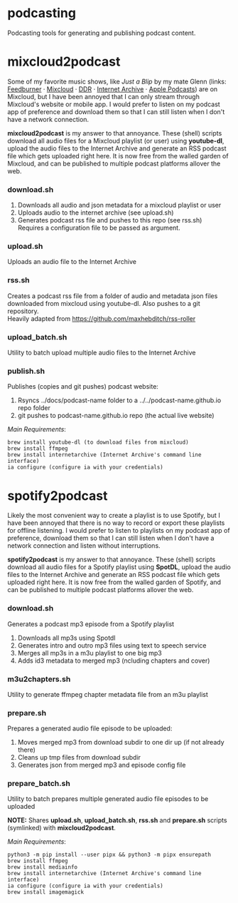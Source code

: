 # podcasting
Podcasting tools for generating and publishing podcast content.

# mixcloud2podcast

Some of my favorite music shows, like *Just a Blip* by my mate Glenn (links: [Feedburner](http://feeds.feedburner.com/just-a-blip) · [Mixcloud](https://www.mixcloud.com/DublinDigitalRadio/playlists/just-a-blip) · [DDR](https://listen.dublindigitalradio.com/resident/just-a-blip) · [Internet Archive](https://archive.org/details/@abmc?&and[]=subject%3A%22justablip%22) · [Apple Podcasts](https://podcasts.apple.com/us/podcast/just-a-blip/id1565531309)) are on Mixcloud, but I have been annoyed that I can only stream through Mixcloud's website or mobile app. I would prefer to listen on my podcast app of preference and download them so that I can still listen when I don't have a network connection. 

**mixcloud2podcast** is my answer to that annoyance. These (shell) scripts download all audio files for a Mixcloud playlist (or user) using **youtube-dl**, upload the audio files to the Internet Archive and generate an RSS podcast file which gets uploaded right here. It is now free from the walled garden of Mixcloud, and can be published to multiple podcast platforms allover the web.

### download.sh
1. Downloads all audio and json metadata for a mixcloud playlist or user  
2. Uploads audio to the internet archive (see upload.sh)  
3. Generates podcast rss file and pushes to this repo (see rss.sh)  
Requires a configuration file to be passed as argument.

### upload.sh
Uploads an audio file to the Internet Archive

### rss.sh
Creates a podcast rss file from a folder of audio and metadata json files downloaded from mixcloud using youtube-dl. Also pushes to a git repository.  
Heavily adapted from https://github.com/maxhebditch/rss-roller

### upload_batch.sh
Utility to batch upload multiple audio files to the Internet Archive

### publish.sh
Publishes (copies and git pushes) podcast website:
1. Rsyncs ../docs/podcast-name folder to a ../../podcast-name.github.io repo folder
2. git pushes to podcast-name.github.io repo (the actual live website)

_Main Requirements_:  

    brew install youtube-dl (to download files from mixcloud)  
    brew install ffmpeg  
    brew install internetarchive (Internet Archive's command line interface)  
    ia configure (configure ia with your credentials)  

# spotify2podcast

Likely the most convenient way to create a playlist is to use Spotify, but I have been annoyed that there is no way to record or export these playlists for offline listening. I would prefer to listen to playlists on my podcast app of preference, download them so that I can still listen when I don't have a network connection and listen without interruptions.

**spotify2podcast** is my answer to that annoyance. These (shell) scripts download all audio files for a Spotify playlist using **SpotDL**, upload the audio files to the Internet Archive and generate an RSS podcast file which gets uploaded right here. It is now free from the walled garden of Spotify, and can be published to multiple podcast platforms allover the web.

### download.sh
Generates a podcast mp3 episode from a Spotify playlist
1. Downloads all mp3s using Spotdl
2. Generates intro and outro mp3 files using text to speech service
3. Merges all mp3s in a m3u playlist to one big mp3
4. Adds id3 metadata to merged mp3 (ncluding chapters and cover)

### m3u2chapters.sh
Utility to generate ffmpeg chapter metadata file from an m3u playlist

### prepare.sh
Prepares a generated audio file episode to be uploaded:
1. Moves merged mp3 from download subdir to one dir up (if not already there)
2. Cleans up tmp files from download subdir
3. Generates json from merged mp3 and episode config file

### prepare_batch.sh
Utility to batch prepares multiple generated audio file episodes to be uploaded


**NOTE:** Shares **upload.sh**, **upload_batch.sh**, **rss.sh** and **prepare.sh** scripts (symlinked) with **mixcloud2podcast**.

_Main Requirements_:

    python3 -m pip install --user pipx && python3 -m pipx ensurepath
    brew install ffmpeg
    brew install mediainfo
    brew install internetarchive (Internet Archive's command line interface)
    ia configure (configure ia with your credentials)
    brew install imagemagick



